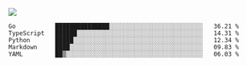 ![](https://github-profile-summary-cards.vercel.app/api/cards/profile-details?username=igtm&theme=dracula)
<!--START_SECTION:waka-->
```text
Go           ███████████████░░░░░░░░░░░░░░░░░░░░░░░░░░   36.21 % 
TypeScript   ██████░░░░░░░░░░░░░░░░░░░░░░░░░░░░░░░░░░░   14.31 % 
Python       █████░░░░░░░░░░░░░░░░░░░░░░░░░░░░░░░░░░░░   12.34 % 
Markdown     ████░░░░░░░░░░░░░░░░░░░░░░░░░░░░░░░░░░░░░   09.83 % 
YAML         ██▒░░░░░░░░░░░░░░░░░░░░░░░░░░░░░░░░░░░░░░   06.03 % 
```
<!--END_SECTION:waka-->
